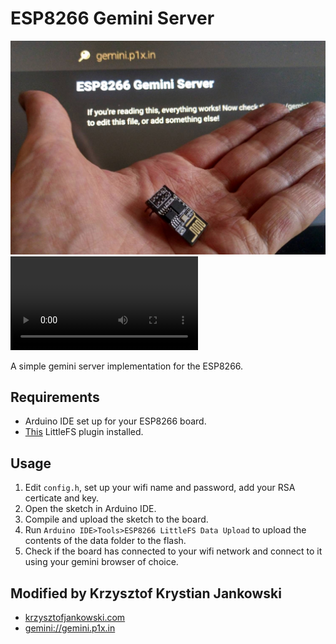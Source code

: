 # ESP8266 Gemini Server
![Server running](media/server.jpg)
![LED blinking](media/request-led.mp4)

A simple gemini server implementation for the ESP8266.


## Requirements
* Arduino IDE set up for your ESP8266 board.
* [This](https://github.com/earlephilhower/arduino-esp8266littlefs-plugin) LittleFS plugin installed.

## Usage
1. Edit ```config.h```, set up your wifi name and password, add your RSA certicate and key.
2. Open the sketch in Arduino IDE.
3. Compile and upload the sketch to the board.
4. Run ```Arduino IDE>Tools>ESP8266 LittleFS Data Upload``` to upload the contents of the data folder to the flash.
5. Check if the board has connected to your wifi network and connect to it using your gemini browser of choice.


## Modified by Krzysztof Krystian Jankowski
* [krzysztofjankowski.com](https://krzysztofjankowski.com)
* [gemini://gemini.p1x.in](gemini://gemini.p1x.in)
